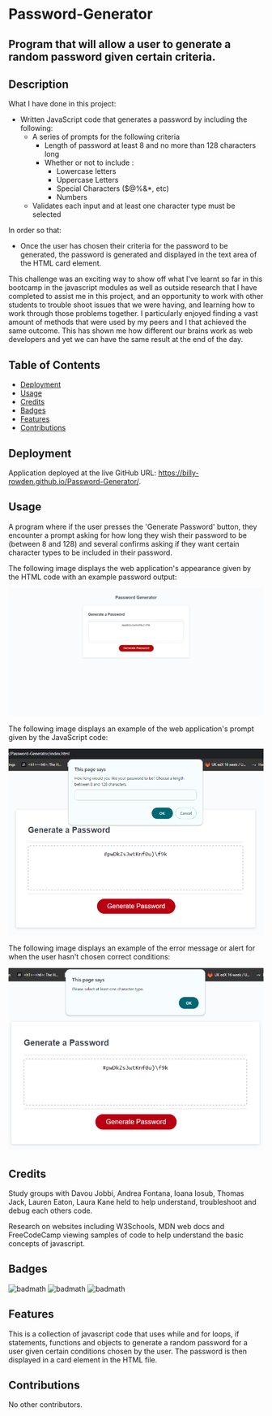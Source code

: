 # Password-Generator
## Program that will allow a user to generate a random password given certain criteria. 

## Description 

What I have done in this project:

- Written JavaScript code that generates a password by including the following:
    - A series of prompts for the following criteria
        - Length of password at least 8 and no more than 128 characters long
        - Whether or not to include :
            - Lowercase letters
            - Uppercase Letters
            - Special Characters ($@%&*, etc)
            - Numbers
    - Validates each input and at least one character type must be selected

In order so that:

- Once the user has chosen their criteria for the password to be generated, the password is generated and displayed in the text area of the HTML card element.

This challenge was an exciting way to show off what I've learnt so far in this bootcamp in the javascript modules as well as outside research that I have completed to assist me in this project, and an opportunity to work with other students to trouble shoot issues that we were having, and learning how to work through those problems together. I particularly enjoyed finding a vast amount of methods that were used by my peers and I that achieved the same outcome. This has shown me how different our brains work as web developers and yet we can have the same result at the end of the day. 

## Table of Contents

* [Deployment](#Deployment)
* [Usage](#Usage)
* [Credits](#Credits)
* [Badges](#Badges)
* [Features](#Features)
* [Contributions](#Contributions)

## Deployment

Application deployed at the live GitHub URL: https://billy-rowden.github.io/Password-Generator/.

## Usage 

A program where if the user presses the 'Generate Password' button, they encounter a prompt asking for how long they wish their password to be (between 8 and 128) and several confirms asking if they want certain character types to be included in their password. 

The following image displays the web application's appearance given by the HTML code with an example password output: 

![Alt text](/images/Password-generator-screenshot.png)

The following image displays an example of the web application's prompt given by the JavaScript code: 

![Alt text](/images/Prompt-example.png)

The following image displays an example of the error message or alert for when the user hasn't chosen correct conditions:

![Alt text](/images/Alert-example.png)


## Credits

Study groups with Davou Jobbi, Andrea Fontana, Ioana Iosub, Thomas Jack, Lauren Eaton, Laura Kane held to help understand, troubleshoot and debug each others code.

Research on websites including W3Schools, MDN web docs and FreeCodeCamp viewing samples of code to help understand the basic concepts of javascript.

## Badges

![badmath](https://img.shields.io/badge/Javascript-50.8-blue)
![badmath](https://img.shields.io/badge/HTML-15.4-orange)
![badmath](https://img.shields.io/badge/HTML-33.8-purple)

## Features

This is a collection of javascript code that uses while and for loops, if statements, functions and objects to generate a random password for a user given certain conditions chosen by the user. The password is then displayed in a card element in the HTML file. 

## Contributions

No other contributors.